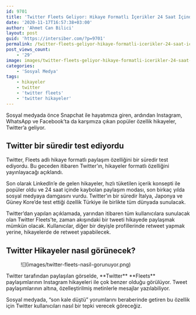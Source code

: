 ```yaml
---
id: 9701
title: 'Twitter Fleets Geliyor: Hikaye Formatlı İçerikler 24 Saat İçinde Kaybolacak'
date: '2020-11-17T16:57:38+03:00'
author: 'Ahmet Can Bilici'
layout: post
guid: 'https://intersiber.com/?p=9701'
permalink: /twitter-fleets-geliyor-hikaye-formatli-icerikler-24-saat-icinde-kaybolacak/
post_views_count:
    - '29'
image: images/twitter-fleets-geliyor-hikaye-formatli-icerikler-24-saat-icinde-kaybolacak.png
categories:
    - 'Sosyal Medya'
tags:
    - hikayeler
    - twitter
    - 'twitter fleets'
    - 'twitter hikayeler'
---
```


Sosyal medyada önce Snapchat ile hayatımıza giren, ardından Instagram, WhatsApp ve Facebook’ta da karşımıza çıkan popüler özellik hikayeler, Twitter’a geliyor.

## Twitter bir süredir test ediyordu

Twitter, Fleets adlı hikaye formatlı paylaşım özelliğini bir süredir test ediyordu. Bu geceden itibaren Twitter’ın, hikayeler formatlı özelliğini yayınlayacağı açıklandı.

Son olarak LinkedIn’e de gelen hikayeler, hızlı tüketilen içerik konsepti ile popüler oldu ve 24 saat içinde kaybolan paylaşım modası, son birkaç yılda sosyal medyaya damgasını vurdu. Twitter’ın bir süredir İtalya, Japonya ve Güney Kore’de test ettiği özellik Türkiye ile birlikte tüm dünyada sunulacak.

Twitter’dan yapılan açıklamada, yarından itibaren tüm kullanıcılara sunulacak olan Twitter Fleets’te, zaman akışındaki bir tweeti hikayede paylaşmak mümkün olacak. Kullanıcılar, diğer bir deyişle profillerinde retweet yapmak yerine, hikayelerde de retweet yapabilecek.

## Twitter Hikayeler nasıl görünecek?

<figure class="wp-block-image size-large">![](images/twitter-fleets-nasil-gorunuyor.png)</figure>Twitter tarafından paylaşılan görselde, **Twitter** **Fleets** paylaşımlarının Instagram hikayeleri ile çok benzer olduğu görülüyor. Tweet paylaşımlarının altına, özelleştirilmiş metinlerle mesajlar yazılabiliyor.

Sosyal medyada, “son kale düştü” yorumlarını beraberinde getiren bu özellik için Twitter kullanıcıları nasıl bir tepki verecek göreceğiz.